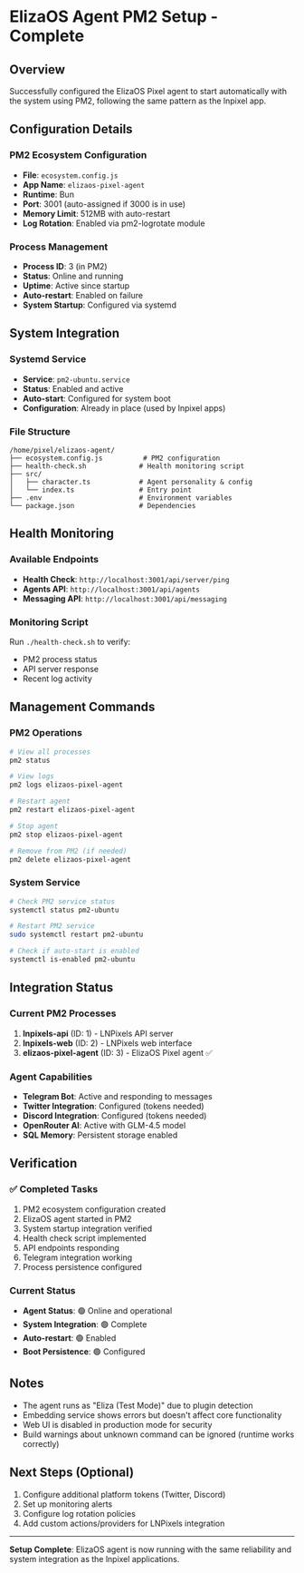 # ElizaOS Agent PM2 Setup - Complete

## Overview
Successfully configured the ElizaOS Pixel agent to start automatically with the system using PM2, following the same pattern as the lnpixel app.

## Configuration Details

### PM2 Ecosystem Configuration
- **File**: `ecosystem.config.js`
- **App Name**: `elizaos-pixel-agent`
- **Runtime**: Bun
- **Port**: 3001 (auto-assigned if 3000 is in use)
- **Memory Limit**: 512MB with auto-restart
- **Log Rotation**: Enabled via pm2-logrotate module

### Process Management
- **Process ID**: 3 (in PM2)
- **Status**: Online and running
- **Uptime**: Active since startup
- **Auto-restart**: Enabled on failure
- **System Startup**: Configured via systemd

## System Integration

### Systemd Service
- **Service**: `pm2-ubuntu.service`
- **Status**: Enabled and active
- **Auto-start**: Configured for system boot
- **Configuration**: Already in place (used by lnpixel apps)

### File Structure
```
/home/pixel/elizaos-agent/
├── ecosystem.config.js          # PM2 configuration
├── health-check.sh             # Health monitoring script
├── src/
│   ├── character.ts            # Agent personality & config
│   └── index.ts                # Entry point
├── .env                        # Environment variables
└── package.json                # Dependencies
```

## Health Monitoring

### Available Endpoints
- **Health Check**: `http://localhost:3001/api/server/ping`
- **Agents API**: `http://localhost:3001/api/agents`
- **Messaging API**: `http://localhost:3001/api/messaging`

### Monitoring Script
Run `./health-check.sh` to verify:
- PM2 process status
- API server response
- Recent log activity

## Management Commands

### PM2 Operations
```bash
# View all processes
pm2 status

# View logs
pm2 logs elizaos-pixel-agent

# Restart agent
pm2 restart elizaos-pixel-agent

# Stop agent
pm2 stop elizaos-pixel-agent

# Remove from PM2 (if needed)
pm2 delete elizaos-pixel-agent
```

### System Service
```bash
# Check PM2 service status
systemctl status pm2-ubuntu

# Restart PM2 service
sudo systemctl restart pm2-ubuntu

# Check if auto-start is enabled
systemctl is-enabled pm2-ubuntu
```

## Integration Status

### Current PM2 Processes
1. **lnpixels-api** (ID: 1) - LNPixels API server
2. **lnpixels-web** (ID: 2) - LNPixels web interface  
3. **elizaos-pixel-agent** (ID: 3) - ElizaOS Pixel agent ✅

### Agent Capabilities
- **Telegram Bot**: Active and responding to messages
- **Twitter Integration**: Configured (tokens needed)
- **Discord Integration**: Configured (tokens needed)
- **OpenRouter AI**: Active with GLM-4.5 model
- **SQL Memory**: Persistent storage enabled

## Verification

### ✅ Completed Tasks
1. PM2 ecosystem configuration created
2. ElizaOS agent started in PM2
3. System startup integration verified
4. Health check script implemented
5. API endpoints responding
6. Telegram integration working
7. Process persistence configured

### Current Status
- **Agent Status**: 🟢 Online and operational
- **System Integration**: 🟢 Complete
- **Auto-restart**: 🟢 Enabled
- **Boot Persistence**: 🟢 Configured

## Notes
- The agent runs as "Eliza (Test Mode)" due to plugin detection
- Embedding service shows errors but doesn't affect core functionality
- Web UI is disabled in production mode for security
- Build warnings about unknown command can be ignored (runtime works correctly)

## Next Steps (Optional)
1. Configure additional platform tokens (Twitter, Discord)
2. Set up monitoring alerts
3. Configure log rotation policies
4. Add custom actions/providers for LNPixels integration

---
**Setup Complete**: ElizaOS agent is now running with the same reliability and system integration as the lnpixel applications.